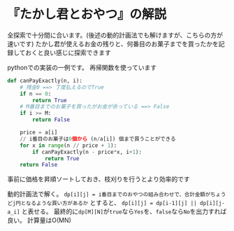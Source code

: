 # 『たかし君とおやつ』の解説

全探索で十分間に合います。(後述の動的計画法でも解けますが、こちらの方が速いです)
たかし君が使えるお金の残りと、何番目のお菓子までを買ったかを記録しておくと良い感じに探索できます

pythonでの実装の一例です。
再帰関数を使っています
```python
def canPayExactly(n, i):
    # 残金0 ==> 丁度払えるのでTrue
    if n == 0:
        return True
    # M番目までのお菓子を買ったがお金が余っている ==> False
    if i >= M:
        return False

    price = a[i]
    // i番目のお菓子は0個から (n/a[i]) 個まで買うことができる
    for x in range(n // price + 1):
        if canPayExactly(n - price*x, i+1):
            return True
    return False
```

事前に価格を昇順ソートしておき、枝刈りを行うとより効率的です

動的計画法で解く。
`dp[i][j] = i番目までのおやつの組み合わせで、合計金額がちょうどj円となるような買い方があるか`
とすると、
`dp[i][j] = dp[i-1][j] || dp[i][j-a_i]` と表せる。
最終的に`dp[M][N]`が`true`なら`Yes`を、`false`なら`No`を出力すれば良い。
計算量はO(MN)